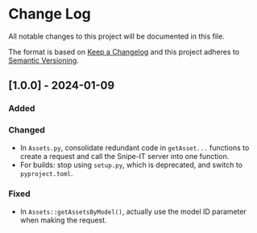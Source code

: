 
# Change Log
All notable changes to this project will be documented in this file.

The format is based on [Keep a Changelog](http://keepachangelog.com/)
and this project adheres to [Semantic Versioning](http://semver.org/).

## [1.0.0] - 2024-01-09

### Added

### Changed
- In `Assets.py`, consolidate redundant code in `getAsset...` functions to create a request and call the Snipe-IT server into one function.
- For builds: stop using `setup.py`, which is deprecated, and switch to `pyproject.toml`.

### Fixed
- In `Assets::getAssetsByModel()`, actually use the model ID parameter when making the request.